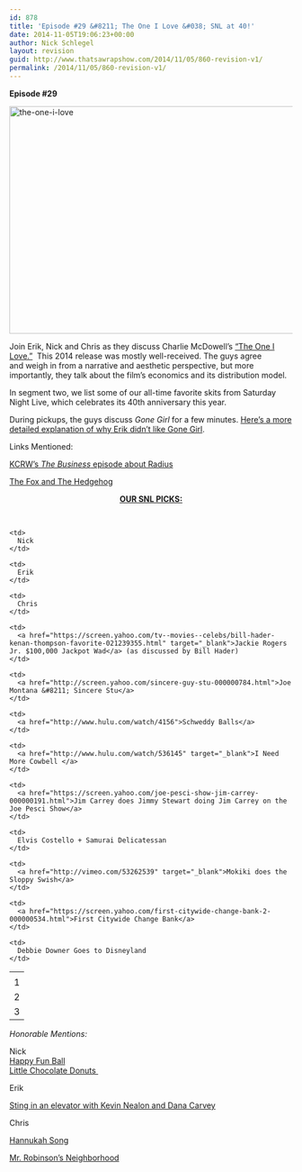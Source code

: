 ```yaml
---
id: 878
title: 'Episode #29 &#8211; The One I Love &#038; SNL at 40!'
date: 2014-11-05T19:06:23+00:00
author: Nick Schlegel
layout: revision
guid: http://www.thatsawrapshow.com/2014/11/05/860-revision-v1/
permalink: /2014/11/05/860-revision-v1/
---
```

**Episode #29**

[<img class="aligncenter size-full wp-image-861" src="http://www.thatsawrapshow.com/wp-content/uploads/2014/11/the-one-i-love.jpg" alt="the-one-i-love" width="750" height="404" srcset="http://www.thatsawrapshow.com/wp-content/uploads/2014/11/the-one-i-love.jpg 750w, http://www.thatsawrapshow.com/wp-content/uploads/2014/11/the-one-i-love-300x161.jpg 300w, http://www.thatsawrapshow.com/wp-content/uploads/2014/11/the-one-i-love-600x323.jpg 600w, http://www.thatsawrapshow.com/wp-content/uploads/2014/11/the-one-i-love-500x269.jpg 500w" sizes="(max-width: 750px) 100vw, 750px" />](http://www.thatsawrapshow.com/wp-content/uploads/2014/11/the-one-i-love.jpg)

Join Erik, Nick and Chris as they discuss Charlie McDowell&#8217;s [&#8220;The One I Love.&#8221;](http://www.rottentomatoes.com/m/the_one_i_love/)  This 2014 release was mostly well-received. The guys agree and weigh in from a narrative and aesthetic perspective, but more importantly, they talk about the film&#8217;s economics and its distribution model.

In segment two, we list some of our all-time favorite skits from Saturday Night Live, which celebrates its 40th anniversary this year.

During pickups, the guys discuss _Gone Girl_ for a few minutes. [Here&#8217;s a more detailed explanation of why Erik didn&#8217;t like Gone Girl](http://www.erikmarshall.net/blog/dont-like-gone-girl-movie/).

Links Mentioned:

[KCRW&#8217;s _The Business_ episode about Radius](http://www.kcrw.com/news-culture/shows/the-business/radius-puts-summer-indies-in-theaters-and-your-living-room)

<a href="http://www.latimes.com/entertainment/movies/la-et-mn-ca-onfilm-turan-20140921-column.html#page=1" target="_blank">The Fox and The Hedgehog</a>

<p style="text-align: center;">
  <strong><span style="text-decoration: underline;">OUR SNL PICKS:</span></strong>
</p>

&nbsp;

<table>
  <tr>
    <td>
    </td>
    
    <td>
      Nick
    </td>
    
    <td>
      Erik
    </td>
    
    <td>
      Chris
    </td>
  </tr>
  
  <tr>
    <td>
      1
    </td>
    
    <td>
      <a href="https://screen.yahoo.com/tv--movies--celebs/bill-hader-kenan-thompson-favorite-021239355.html" target="_blank">Jackie Rogers Jr. $100,000 Jackpot Wad</a> (as discussed by Bill Hader)
    </td>
    
    <td>
      <a href="http://screen.yahoo.com/sincere-guy-stu-000000784.html">Joe Montana &#8211; Sincere Stu</a>
    </td>
    
    <td>
      <a href="http://www.hulu.com/watch/4156">Schweddy Balls</a>
    </td>
  </tr>
  
  <tr>
    <td>
      2
    </td>
    
    <td>
      <a href="http://www.hulu.com/watch/536145" target="_blank">I Need More Cowbell </a>
    </td>
    
    <td>
      <a href="https://screen.yahoo.com/joe-pesci-show-jim-carrey-000000191.html">Jim Carrey does Jimmy Stewart doing Jim Carrey on the Joe Pesci Show</a>
    </td>
    
    <td>
      Elvis Costello + Samurai Delicatessan
    </td>
  </tr>
  
  <tr>
    <td>
      3
    </td>
    
    <td>
      <a href="http://vimeo.com/53262539" target="_blank">Mokiki does the Sloppy Swish</a>
    </td>
    
    <td>
      <a href="https://screen.yahoo.com/first-citywide-change-bank-2-000000534.html">First Citywide Change Bank</a>
    </td>
    
    <td>
      Debbie Downer Goes to Disneyland
    </td>
  </tr>
</table>

_Honorable Mentions:_

Nick  
<a href="http://www.dirtybutton.com/videos/780-happy-fun-ball/" target="_blank">Happy Fun Ball</a>  
<a href="https://screen.yahoo.com/john-belushi-snl-skits/little-chocolate-donuts-000000416.html" target="_blank">Little Chocolate Donuts </a>

Erik

[Sting in an elevator with Kevin Nealon and Dana Carvey](http://kivvi.kz/watch/44yjxqfyffip/)

Chris

[Hannukah Song](www.hulu.com/watch/271363)

[Mr. Robinson&#8217;s Neighborhood](https://screen.yahoo.com/mr-robinsons-neighborhood-000000373.html)

&nbsp;